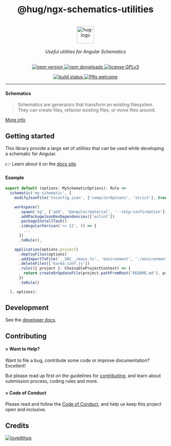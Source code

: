 <h1 align="center">
    @hug/ngx-schematics-utilities
</h1>

<p align="center">
    <br/>
    <a href="https://www.hug.ch/">
        <img src="https://www.hug.ch//themes/custom/interhug/dist/img/logos/logo-hug.svg" alt="hug-logo" height="54px" />
    </a>
    <br/><br/>
    <i>Useful utilities for Angular Schematics</i>
    <br/><br/>
</p>

<p align="center">
    <a href="https://www.npmjs.com/package/@hug/ngx-schematics-utilities">
        <img src="https://img.shields.io/npm/v/@hug/ngx-schematics-utilities.svg?color=blue&logo=npm" alt="npm version" />
    </a>
    <a href="https://npmcharts.com/compare/@hug/ngx-schematics-utilities?minimal=true">
        <img src="https://img.shields.io/npm/dw/@hug/ngx-schematics-utilities.svg?color=blue&logo=npm" alt="npm donwloads" />
    </a>
    <a href="https://github.com/DSI-HUG/ngx-schematics-utilities/blob/main/LICENSE">
        <img src="https://img.shields.io/badge/license-GPLv3-ff69b4.svg" alt="license GPLv3" />
    </a>
</p>

<p align="center">
    <a href="https://github.com/DSI-HUG/ngx-schematics-utilities/actions?query=workflow:CI%20tests">
        <img src="https://github.com/DSI-HUG/ngx-schematics-utilities/workflows/CI%20tests/badge.svg" alt="build status" />
    </a>
    <a href="https://github.com/DSI-HUG/ngx-schematics-utilities/blob/main/CONTRIBUTING.md#-submitting-a-pull-request-pr">
        <img src="https://img.shields.io/badge/PRs-welcome-brightgreen.svg" alt="PRs welcome" />
    </a>
</p>

<hr/>

#### Schematics

> Schematics are generators that transform an existing filesystem.<br />
> They can create files, refactor existing files, or move files around.

[More info][schematics]


## Getting started

This library provide a large set of utilities that can be used while developing a schematic for Angular.

👉 Learn about it on the [docs site][docs-site].

#### Example

```ts
export default (options: MySchematicOptions): Rule =>
  schematic('my-schematic', [
    modifyJsonFile('tsconfig.json', ['compilerOptions', 'strict'], true),

    workspace()
      .spawn('ng', ['add', '@angular/material', '--skip-confirmation'])
      .addPackageJsonDevDependencies(['eslint'])
      .packageInstallTask()
      .isAngularVersion('<= 11', () => {
        ...
      })
      .toRule(),

    application(options.project)
      .deployFiles(options)
      .addImportToFile('__SRC__/main.ts', 'environment', './environments/environment')
      .deleteFiles(['karma.conf.js'])
      .rule(({ project }: ChainableProjectContext) => {
        return createOrUpdateFile(project.pathFromRoot('README.md'), project.name);
      })
      .toRule()

  ], options);
```


## Development

See the [developer docs][developer].


## Contributing

#### > Want to Help?

Want to file a bug, contribute some code or improve documentation? Excellent!

But please read up first on the guidelines for [contributing][contributing], and learn about submission process, coding rules and more.

#### > Code of Conduct

Please read and follow the [Code of Conduct][codeofconduct], and help us keep this project open and inclusive.


## Credits

[![love@hug](https://img.shields.io/badge/@hug-%E2%9D%A4%EF%B8%8Flove-magenta)][dsi-hug]




[developer]: https://github.com/DSI-HUG/ngx-schematics-utilities/blob/main/DEVELOPER.md
[contributing]: https://github.com/DSI-HUG/ngx-schematics-utilities/blob/main/CONTRIBUTING.md
[codeofconduct]: https://github.com/DSI-HUG/ngx-schematics-utilities/blob/main/CODE_OF_CONDUCT.md
[dsi-hug]: https://github.com/DSI-HUG
[schematics]: https://angular.io/guide/schematics
[docs-site]: https://DSI-HUG.github.io/ngx-schematics-utilities
